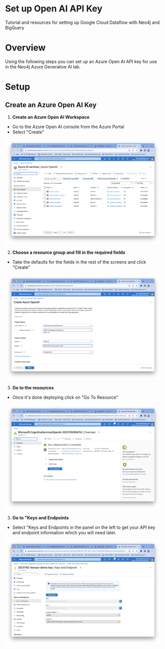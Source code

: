 # Set up Open AI API Key 
Tutorial and resources for setting up Google Cloud Dataflow with Neo4j and BigQuery

# Overview
Using the following steps you can set up an Azure Open AI API key for use in the Neo4j Azure Generative AI lab. 

# Setup

## Create an Azure Open AI Key 

1. **Create an Azure Open AI Workspace**
- Go to the Azure Open AI console from the Azure Portal
- Select "Create"

![01](screenshots/01.png)

2. **Choose a resource group and fill in the required fields**
- Take the defaults for the fields in the rest of the screens and click "Create" 

![02.png](screenshots/02.png)

3. **Go to the resources** 
- Once it's done deploying click on "Go To Resource" 

![03.png](screenshots/03.png)

3. **Go to "Keys and Endpoints**
- Select "Keys and Endpoints in the panel on the left to get your API key and endpoint information which you will need later. 

![04.png)](screenshots/04.png)
